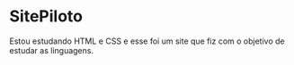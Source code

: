 # SitePiloto
Estou estudando HTML e CSS e esse foi um site que fiz com o objetivo de estudar as linguagens. 
